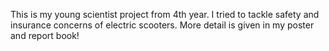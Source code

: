 This is my young scientist project from 4th year. I tried to tackle safety and insurance concerns of electric scooters. More detail is given in my poster and report book!
